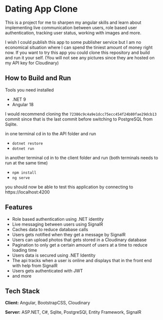 
# Dating App Clone

This is a project for me to sharpen my angular skills and learn about implementing live communication between users, role based user authentication, tracking user status, working with images and more.

I wish I could publish this app to some publisher service but I am no economical situation where I can spend the tiniest amount of money right now. If you want to try this app you could clone this repository and build and run it your self. (You will not see any pictures since they are hosted on my API key for Cloudinary)

## How to Build and Run
Tools you need installed
- .NET 9
- Angular 18

I would recommend cloning the ``` 72386c9c4a9e1dcc75ecc454f24b80fae29dcb13 ``` commit since that is the last commit before switching to PostgreSQL from Sqlite.

in one terminal cd in to the API folder and run 
- ``` dotnet restore ```
- ``` dotnet run ```

in another terminal cd in to the client folder and run (both terminals needs to run at the same time)
- ``` npm install ```
- ``` ng serve ```

you should now be able to test this application by connecting to https://localhost:4200


## Features

- Role based authentication using .NET identity
- Live messaging between users using SignalR
- Caches data to reduce database calls
- Users gets notified when they get a message by SignalR
- Users can upload photos that gets stored in a Cloudinary database
- Pagination to only get a certain amount of users at a time to reduce loading time
- Users data is secured using .NET Identity
- The api tracks when a user is online and displays that in the front end with help from SignalR
- Users gets authenticated with JWT 
- and more
## Tech Stack

**Client:** Angular, BootstrapCSS, Cloudinary

**Server:** ASP.NET, C#, Sqlite, PostgreSQl, Entity Framework, SignalR

